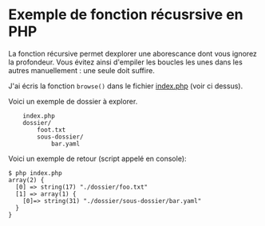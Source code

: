 # Exemple de fonction récusrsive en PHP

La fonction récursive permet dexplorer une aborescance dont vous ignorez la profondeur.
Vous évitez ainsi d'empiler les boucles les unes dans les autres manuellement : une seule doit suffire.

J'ai écris la fonction `browse()` dans le fichier [index.php](index.php) (voir ci dessus).

Voici un exemple de dossier à explorer.
```
    index.php
    dossier/
        foot.txt
        sous-dossier/
            bar.yaml
```

Voici un exemple de retour (script appelé en console):
```shell
$ php index.php 
array(2) {
  [0] => string(17) "./dossier/foo.txt"
  [1] => array(1) {
    [0]=> string(31) "./dossier/sous-dossier/bar.yaml"
  }
} 

```